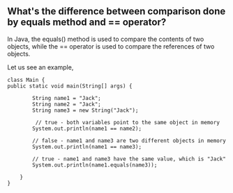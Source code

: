 ## What's the difference between comparison done by equals method and == operator?
In Java, the equals() method is used to compare the contents of two objects, while the == operator is used to compare the references of two objects.

Let us see an example,

    class Main {
    public static void main(String[] args) {
    
            String name1 = "Jack";
            String name2 = "Jack";
            String name3 = new String("Jack");
     
             // true - both variables point to the same object in memory  
            System.out.println(name1 == name2);
            
            // false - name1 and name3 are two different objects in memory
            System.out.println(name1 == name3); 
            
            // true - name1 and name3 have the same value, which is "Jack"
            System.out.println(name1.equals(name3)); 
     
        }
    }